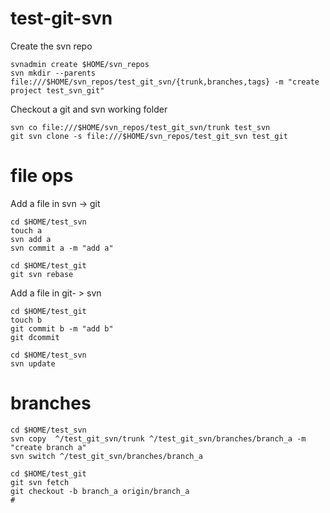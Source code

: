 # test-git-svn

Create the svn repo
```
svnadmin create $HOME/svn_repos
svn mkdir --parents file:///$HOME/svn_repos/test_git_svn/{trunk,branches,tags} -m "create project test_svn_git"
```

Checkout a git and svn working folder
```
svn co file:///$HOME/svn_repos/test_git_svn/trunk test_svn
git svn clone -s file:///$HOME/svn_repos/test_git_svn test_git
```

# file ops
Add a file in svn -> git
```
cd $HOME/test_svn
touch a
svn add a
svn commit a -m "add a"

cd $HOME/test_git
git svn rebase
```

Add a file in git- > svn
```
cd $HOME/test_git
touch b
git commit b -m "add b"
git dcommit 

cd $HOME/test_svn
svn update
```

# branches
```
cd $HOME/test_svn
svn copy  ^/test_git_svn/trunk ^/test_git_svn/branches/branch_a -m "create branch a"
svn switch ^/test_git_svn/branches/branch_a

cd $HOME/test_git
git svn fetch
git checkout -b branch_a origin/branch_a
#

